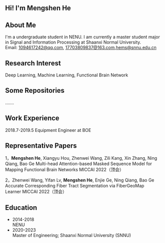 ## Hi! I'm Mengshen He

## About Me

I'm a undergraduate student in NENU. I am currently a master student major in Signal and Information Processing at Shaanxi Normal University.<br>
Email: 1094617242@qq.com, 17703809837@163.com,hems@snnu.edu.cn <br>

## Research Interest

Deep Learning, Machine Learning, Functional Brain Network

## Some Repositories 

.......

## Work Experience

2018.7-2019.5 Equipment Engineer at BOE

## Representative Papers 

1，**Mengshen He**, Xiangyu Hou, Zhenwei Wang, Zili Kang, Xin Zhang, Ning Qiang, Bao Ge  Multi-head Attention-based Masked Sequence Model for Mapping Functional Brain Networks  MICCAI 2022（顶会）

2，Zhenwei Wang, Yifan Lv, **Mengshen He**, Enjie Ge, Ning Qiang, Bao Ge Accurate Corresponding Fiber Tract Segmentation via FiberGeoMap Learner  MICCAI 2022（顶会）

## Education

- 2014-2018 <br>
  NENU<br>
- 2020-2023 <br>
  Master of Engineering; Shaanxi Normal University (SNNU)
